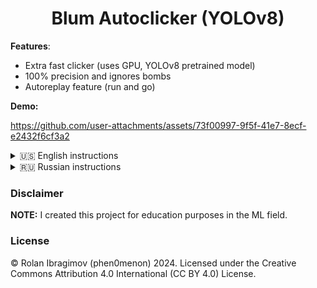 <h1 align="center">Blum Autoclicker (YOLOv8)</h1>

**Features**:

- Extra fast clicker (uses GPU, YOLOv8 pretrained model)
- 100% precision and ignores bombs
- Autoreplay feature (run and go)


**Demo:**

https://github.com/user-attachments/assets/73f00997-9f5f-41e7-8ecf-e2432f6cf3a2


<details>
  <summary>🇺🇸 English instructions</summary>
  <br />

  **Works with the recent (14.07.2024) update.**

  ### Installation

  0. You will need Nvidia GPU to run this app since it uses CUDA cores to achieve fast speed.
  1. Clone the repository
  2. Install Python >= 3.8 (https://www.python.org/downloads/)
  3. Install requirements:
  ```
  # base requirements
  pip install -r requirements.txt
  # pytorch with CUDA enabled
  pip install torch torchvision torchaudio --index-url https://download.pytorch.org/whl/cu118
  ```
  3. Run in the cmd:
  ```
  python main.py
  ```
  4. Follow instructions given in the cmd

  ### Possible problems

  All problems may occur because of PyTorch installed without CUDA support. To fix that, run the following commands:
  ```
  # uninstall existing packages first
  pip uninstall torch torchvision torchaudio
  
  pip install torch torchvision torchaudio --index-url https://download.pytorch.org/whl/cu118
  ```
  
</details>

<details>
  <summary>🇷🇺 Russian instructions</summary>

  ### Установка:

0. Понадобится видеокарта от Nvidia (используем CUDA ядра, чтобы эффективно распознавать изображение)
1. Клонируйте репозиторий (скачать)
2. Нужен Python >= 3.8 (https://www.python.org/downloads/)
3. Установка зависимостей:
```
# Общие зависимости проекта
pip install -r requirements.txt

# Пакеты, чтобы компьютерное зрение работало на GPU, а не на CPU
pip install torch torchvision torchaudio --index-url https://download.pytorch.org/whl/cu118
```
4. Запустить скрипт:
```
python main.py
```
5. Следовать инструкции :)

### Возможные проблемы

<details>
  <summary>Кликер медленно работает!</summary>

  Нужно переустановить PyTorch с CUDA:
  ```
  # uninstall existing packages first
  pip uninstall torch torchvision torchaudio
  
  pip install torch torchvision torchaudio --index-url https://download.pytorch.org/whl/cu118
  ```
</details>

<details>
  <summary>Вылазит какая-то ошибка!</summary>

  Попробовать переустановить PyTorch с CUDA:

  ```
  # uninstall existing packages first
  pip uninstall torch torchvision torchaudio
  
  pip install torch torchvision torchaudio --index-url https://download.pytorch.org/whl/cu118
  ```

  Если ошибка все еще есть - создавайте [issue](https://github.com/phen0menon/blum-autoclicker/issues) 
</details>
</details>

### Disclaimer

**NOTE:** I created this project for education purposes in the ML field.

### License

© Rolan Ibragimov (phen0menon) 2024. Licensed under the Creative Commons Attribution 4.0 International (CC BY 4.0) License.
